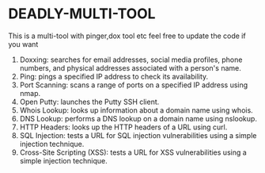 # DEADLY-MULTI-TOOL
This is a multi-tool with pinger,dox tool etc feel free to update the code if you want


1. Doxxing: searches for email addresses, social media profiles, phone numbers, and physical addresses associated with a person's name.
2. Ping: pings a specified IP address to check its availability.
3. Port Scanning: scans a range of ports on a specified IP address using nmap.
4. Open Putty: launches the Putty SSH client.
5. Whois Lookup: looks up information about a domain name using whois.
6. DNS Lookup: performs a DNS lookup on a domain name using nslookup.
7. HTTP Headers: looks up the HTTP headers of a URL using curl.
8. SQL Injection: tests a URL for SQL injection vulnerabilities using a simple injection technique.
9. Cross-Site Scripting (XSS): tests a URL for XSS vulnerabilities using a simple injection technique.
